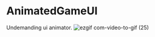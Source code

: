 # AnimatedGameUI
Undemanding ui animator.
![ezgif com-video-to-gif (25)](https://github.com/egorshko/AnimatedGameUI/assets/66785233/6068f4d9-abc1-471e-87e2-1efa29ef8fa2)

